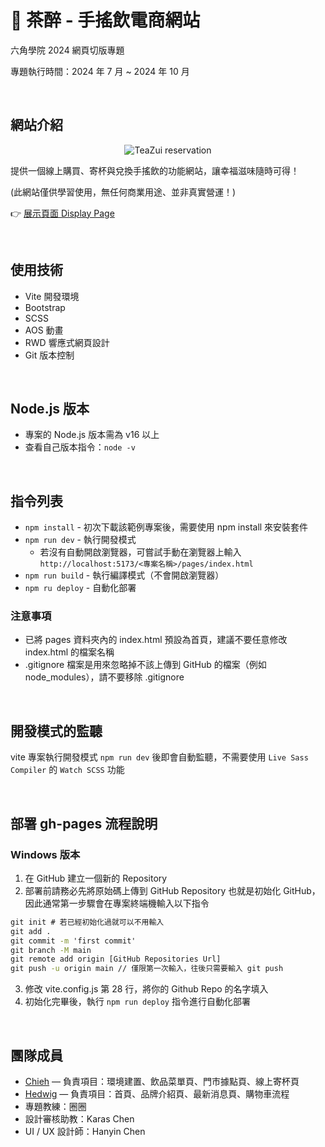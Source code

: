 # 🧋 茶醉 - 手搖飲電商網站

六角學院 2024 網頁切版專題

專題執行時間：2024 年 7 月 ~ 2024 年 10 月

<br />

## 網站介紹
<p align="center">
  <img src="https://firebasestorage.googleapis.com/v0/b/chieh-assets.firebasestorage.app/o/TeaZui-index-sent-screenshot%20(1).png?alt=media&token=be228582-9e8e-430c-90e8-006ae28b350c" alt="TeaZui reservation" />
</p>

提供一個線上購買、寄杯與兌換手搖飲的功能網站，讓幸福滋味隨時可得！

(此網站僅供學習使用，無任何商業用途、並非真實營運！)

👉 [展示頁面 Display Page](https://chieh0225.github.io/TeaZui/)

<br />

## 使用技術
- Vite 開發環境
- Bootstrap
- SCSS
- AOS 動畫
- RWD 響應式網頁設計
- Git 版本控制

<br />

## Node.js 版本
- 專案的 Node.js 版本需為 v16 以上
- 查看自己版本指令：`node -v`

<br />

## 指令列表
- `npm install` - 初次下載該範例專案後，需要使用 npm install 來安裝套件
- `npm run dev` - 執行開發模式
  - 若沒有自動開啟瀏覽器，可嘗試手動在瀏覽器上輸入
    `http://localhost:5173/<專案名稱>/pages/index.html`
- `npm run build` - 執行編譯模式（不會開啟瀏覽器）
- `npm ru deploy` - 自動化部署

### 注意事項
- 已將 pages 資料夾內的 index.html 預設為首頁，建議不要任意修改 index.html 的檔案名稱
- .gitignore 檔案是用來忽略掉不該上傳到 GitHub 的檔案（例如 node_modules），請不要移除 .gitignore

<br />


## 開發模式的監聽
vite 專案執行開發模式 `npm run dev` 後即會自動監聽，不需要使用 `Live Sass Compiler` 的 `Watch SCSS` 功能

<br />

## 部署 gh-pages 流程說明
### Windows 版本
1. 在 GitHub 建立一個新的 Repository
2. 部署前請務必先將原始碼上傳到 GitHub Repository 也就是初始化 GitHub，因此通常第一步驟會在專案終端機輸入以下指令
```cmd
git init # 若已經初始化過就可以不用輸入
git add .
git commit -m 'first commit'
git branch -M main
git remote add origin [GitHub Repositories Url]
git push -u origin main // 僅限第一次輸入，往後只需要輸入 git push
```
3. 修改 vite.config.js 第 28 行，將你的 Github Repo 的名字填入
4. 初始化完畢後，執行 `npm run deploy` 指令進行自動化部署

<br />

## 團隊成員  

- [Chieh](https://github.com/chieh0225) — 負責項目：環境建置、飲品菜單頁、門市據點頁、線上寄杯頁
- [Hedwig](https://github.com/Xuannn1120) — 負責項目：首頁、品牌介紹頁、最新消息頁、購物車流程
- 專題教練：圈圈
- 設計審核助教：Karas Chen
- UI / UX 設計師：Hanyin Chen

<br />
